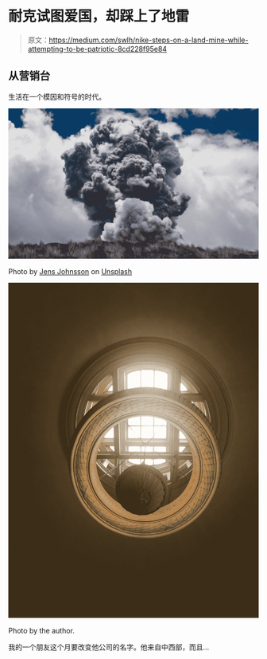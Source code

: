 # 耐克试图爱国，却踩上了地雷

> 原文：<https://medium.com/swlh/nike-steps-on-a-land-mine-while-attempting-to-be-patriotic-8cd228f95e84>

## 从营销台

生活在一个模因和符号的时代。

![](img/26b0c565b13b552addb7a6653541b38d.png)

Photo by [Jens Johnsson](https://unsplash.com/@jens_johnsson?utm_source=unsplash&utm_medium=referral&utm_content=creditCopyText) on [Unsplash](https://unsplash.com/search/photos/explosion?utm_source=unsplash&utm_medium=referral&utm_content=creditCopyText)

![](img/872ed37e1786ef428939e0238d3f772e.png)

Photo by the author.

我的一个朋友这个月要改变他公司的名字。他来自中西部，而且…
